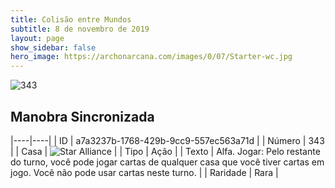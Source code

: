 ```yaml
---
title: Colisão entre Mundos
subtitle: 8 de novembro de 2019
layout: page
show_sidebar: false
hero_image: https://archonarcana.com/images/0/07/Starter-wc.jpg
---
```


![343](https://cdn.keyforgegame.com/media/card_front/pt/452_343_J5GRHJCCC3QM_pt.png)

## Manobra Sincronizada

|----|----|
| ID | a7a3237b-1768-429b-9cc9-557ec563a71d |
| Número | 343 |
| Casa | ![Star Alliance](https://archonarcana.com/images/thumb/7/7d/Star_Alliance.png/22px-Star_Alliance.png "Aliança Estelar") |
| Tipo | Ação |
| Texto | Alfa. Jogar: Pelo restante do turno, você pode jogar cartas de qualquer casa que você tiver cartas em jogo. Você não pode usar cartas neste turno. |
| Raridade | Rara |
